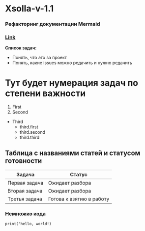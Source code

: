 # Xsolla-v-1.1

### Рефакторинг документации Mermaid
### [Link](https://github.com/knsv/mermaid/issues/642)

**Список задач:**

- Понять, что это за проект
- Понять, какие issues можно редачить и нужно редачить

# Тут будет нумерация задач по степени важности
1. First
2. Second
+ Third
  + third.first
  + third.second 
  + third.third
  
## Таблица с названиями статей и статусом готовности

|Задача|Статус|
------|------
Первая задача|Ожидает разбора
Вторая задача|Ожидает разбора
Третья задача|Готова к взятию в работу

### Немножко кода

`print('hello, world!)`
